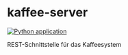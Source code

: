 # kaffee-server

[![Python application](https://github.com/j0hax/kaffee-server/actions/workflows/python-app.yml/badge.svg)](https://github.com/j0hax/kaffee-server/actions/workflows/python-app.yml)

REST-Schnittstelle für das Kaffeesystem
